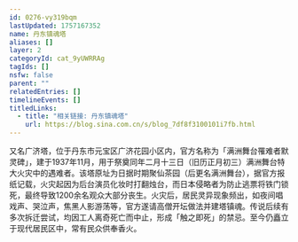 ```yaml
---
id: 0276-vy319bqm
lastUpdated: 1757167352
name: 丹东镇魂塔
aliases: []
layer: 2
categoryId: cat_9yUWRRAg
tagIds: []
nsfw: false
parent: ""
relatedEntries: []
timelineEvents: []
titledLinks:
  - title: "相关链接: 丹东镇魂塔"
    url: https://blog.sina.com.cn/s/blog_7df8f3100101i7fb.html
---
```


又名广济塔，位于丹东市元宝区广济花园小区内，官方名称为「满洲舞台罹难者默灵碑」，建于1937年11月，用于祭奠同年二月十三日（旧历正月初三）满洲舞台特大火灾中的遇难者。该塔原址为日据时期聚仙茶园（后更名满洲舞台），据官方报纸记载，火灾起因为后台演员化妆时打翻烛台，而日本侵略者为防止逃票将铁门锁死，最终导致1200余名观众大部分丧生。火灾后，居民灵异现象频出，如夜间唱戏声、哭泣声，焦黑人影游荡等，官方遂请高僧开坛做法并建塔镇魂。传说后续有多次拆迁尝试，均因工人离奇死亡而中止，形成「触之即死」的禁忌。至今仍矗立于现代居民区中，常有民众供奉香火。